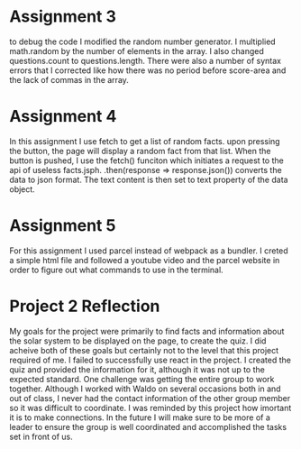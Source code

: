 # Assignment 3

to debug the code I modified the random number generator. I multiplied math.random by the number of elements in the array. I also changed questions.count to questions.length. There were also a number of syntax errors that I corrected like how there was no period before score-area and the lack of commas in the array. 

# Assignment 4

In this assignment I use fetch to get a list of random facts. upon pressing the button, the page will display a random fact from that list. When the button is pushed, I use the fetch() funciton which initiates a request to the api of useless facts.jsph. .then(response => response.json()) converts the data to json format. The text content is then set to text property of the data object. 

# Assignment 5

For this assignment I used parcel instead of webpack as a bundler. I creted a simple html file and followed a youtube video and the parcel website in order to figure out what commands to use in the terminal. 

# Project 2 Reflection

My goals for the project were primarily to find facts and information about the solar system to be displayed on the page, to create the quiz. I did acheive both of these goals but certainly not to the level that this project required of me. I failed to successfully use react in the project. I created the quiz and provided the information for it, although it was not up to the expected standard. One challenge was getting the entire group to work together. Although I worked with Waldo on several occasions both in and out of class, I never had the contact information of the other group member so it was difficult to coordinate. I was reminded by this project how imortant it is to make connections. In the future I will make sure to be more of a leader to ensure the group is well coordinated and accomplished the tasks set in front of us. 
